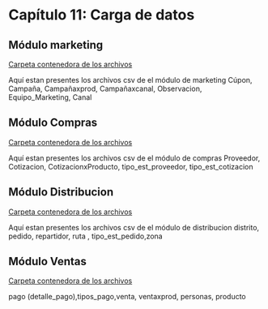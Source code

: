 # Capítulo 11: Carga de datos
## Módulo marketing

[Carpeta contenedora de los archivos](archivos_cap_11/modulo_mark)

Aquí estan presentes los archivos csv de el módulo de marketing
Cúpon, Campaña, Campañaxprod, Campañaxcanal, Observacion, Equipo_Marketing, Canal

## Módulo Compras

[Carpeta contenedora de los archivos](archivos_cap_11/modulo_comp)

Aquí estan presentes los archivos csv de el módulo de compras
Proveedor, Cotizacion, CotizacionxProducto, tipo_est_proveedor, tipo_est_cotizacion

## Módulo Distribucion

[Carpeta contenedora de los archivos](archivos_cap_11/modulo_dist)

Aquí estan presentes los archivos csv de el módulo de distribucion
distrito, pedido, repartidor, ruta , tipo_est_pedido,zona

## Módulo Ventas

[Carpeta contenedora de los archivos](archivos_cap_11/modulo_venta)

pago (detalle_pago),tipos_pago,venta, ventaxprod, personas, producto
